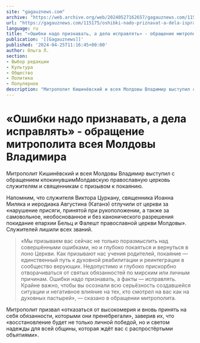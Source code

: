 ```yaml
---
site: "gagauznews.com"
archive: "https://web.archive.org/web/20240527162657/gagauznews.com/115175/oshibki-nado-priznavat-a-dela-ispravlyat-obrashhenie-mitropolita-vseya-moldovy-vladimira.html"
url: "https://gagauznews.com/115175/oshibki-nado-priznavat-a-dela-ispravlyat-obrashhenie-mitropolita-vseya-moldovy-vladimira.html"
language: ru
title: "«Ошибки надо признавать, а дела исправлять» - обращение митрополита всея Молдовы Владимира"
publication: '[[Gagauznews]]'
published: '2024-04-25T11:16:45+00:00'
author: Ольга Л.
section:
- Выбор редакции
- Культура
- Общество
- Политика
- Популярное
description: "Митрополит Кишинёвский и всея Молдовы Владимир выступил с обращением к покинувшим Молдавскую православную церковь служителям и священникам с призывом к покаянию. Напомним, что служителя Виктора Цуркану, священника Иоанна Миляка и иеродиака Августина (Катанэ) отлучили от церкви за «нарушение присяги, принятой при рукоположении, а также за самовольное, необоснованное и без канонического разрешения покидание епархии Бельц и Фалешт православной церкви Молдовы». Служителей лишили всех званий. «Мы призываем вас сейчас не только поразмыслить над совершёнными ошибками, но и глубоко покаяться и вернуться в лоно Церкви. Как призывают нас учения родителей, покаяние — единственный путь к духовной реабилитации и реинтеграции в сообщество верующих. Недопустимо […]"
---
```


# «Ошибки надо признавать, а дела исправлять» - обращение митрополита всея Молдовы Владимира

Митрополит Кишинёвский и всея Молдовы Владимир выступил с обращением кпокинувшимМолдавскую православную церковь  служителям и священникам с призывом к покаянию.

Напомним, что служителя Виктора Цуркану, священника Иоанна Миляка и иеродиака Августина (Катанэ) отлучили от церкви за «нарушение присяги, принятой при рукоположении, а также за самовольное, необоснованное и без канонического разрешения покидание епархии Бельц и Фалешт православной церкви Молдовы». Служителей лишили всех званий.

> «Мы призываем вас сейчас не только поразмыслить над совершёнными ошибками, но и глубоко покаяться и вернуться в лоно Церкви. Как призывают нас учения родителей, покаяние — единственный путь к духовной реабилитации и реинтеграции в сообщество верующих. Недопустимо и глубоко прискорбно отворачиваться от святых обязанностей по мирским или личным причинам. Ошибки надо признавать, а факты — исправлять. Крайне важно, чтобы вы осознали всю серьёзность создавшейся ситуации и негативное влияние на тех, кто смотрел на вас как на духовных пастырей», — сказано в обращении митрополита.

Митрополит призвал «отказаться от высокомерия и вновь принять на себя обязанности, которыми они пренебрегали», заверив их, что «восстановление будет не только личной победой, но и светом надежды для всей общины, которая ждёт вас с распростёртыми объятиями».